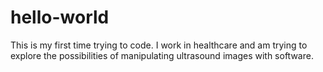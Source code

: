 # hello-world
This is my first time trying to code. I work in healthcare and am trying to explore the possibilities of manipulating ultrasound images with software.
